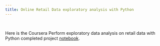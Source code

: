 ```yaml
---
title: Online Retail Data exploratory analysis with Python
---
```


 

Here is the Coursera Perform exploratory data analysis on retail data with Python completed project
[notebook](https://github.com/samlip-blip/retail-analysis-python/blob/main/online_retail.ipynb).